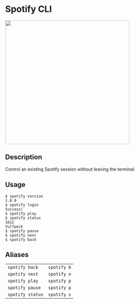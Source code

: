 # Spotify CLI

<img src="https://storage.googleapis.com/pr-newsroom-wp/1/2018/11/Spotify_Logo_RGB_Green.png" width="400">

## Description
Control an existing Spotify session without leaving the terminal.

## Usage
```
$ spotify version
1.0.0
$ spotify login
Success!
$ spotify play
$ spotify status
1612
Vulfpeck
$ spotify pause
$ spotify next
$ spotify back
```

## Aliases
<table>
  <tr>
    <td><code>spotify back</code></td>
    <td><code>spotify b</code></td>
  </tr>
  <tr>
    <td><code>spotify next</code></td>
    <td><code>spotify n</code></td>
  </tr>
  <tr>
    <td><code>spotify play</code></td>
    <td><code>spotify p</code></td> 
  </tr>
  <tr>
    <td><code>spotify pause</code></td>
    <td><code>spotify p</code></td> 
  </tr>
  <tr>
    <td><code>spotify status</code></td>
    <td><code>spotify s</code></td> 
  </tr>
</table>
